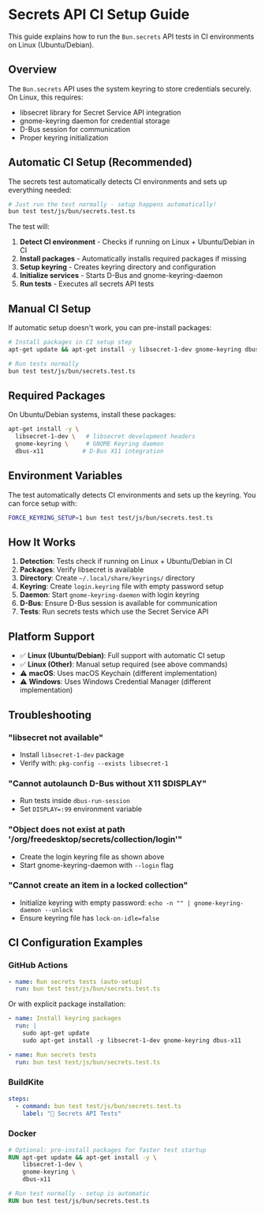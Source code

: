 # Secrets API CI Setup Guide

This guide explains how to run the `Bun.secrets` API tests in CI environments on Linux (Ubuntu/Debian).

## Overview

The `Bun.secrets` API uses the system keyring to store credentials securely. On Linux, this requires:
- libsecret library for Secret Service API integration
- gnome-keyring daemon for credential storage  
- D-Bus session for communication
- Proper keyring initialization

## Automatic CI Setup (Recommended)

The secrets test automatically detects CI environments and sets up everything needed:

```bash
# Just run the test normally - setup happens automatically!
bun test test/js/bun/secrets.test.ts
```

The test will:
1. **Detect CI environment** - Checks if running on Linux + Ubuntu/Debian in CI
2. **Install packages** - Automatically installs required packages if missing
3. **Setup keyring** - Creates keyring directory and configuration
4. **Initialize services** - Starts D-Bus and gnome-keyring-daemon
5. **Run tests** - Executes all secrets API tests

## Manual CI Setup

If automatic setup doesn't work, you can pre-install packages:

```bash
# Install packages in CI setup step
apt-get update && apt-get install -y libsecret-1-dev gnome-keyring dbus-x11

# Run tests normally
bun test test/js/bun/secrets.test.ts
```

## Required Packages

On Ubuntu/Debian systems, install these packages:

```bash
apt-get install -y \
  libsecret-1-dev \   # libsecret development headers
  gnome-keyring \     # GNOME Keyring daemon
  dbus-x11           # D-Bus X11 integration
```

## Environment Variables

The test automatically detects CI environments and sets up the keyring. You can force setup with:

```bash
FORCE_KEYRING_SETUP=1 bun test test/js/bun/secrets.test.ts
```

## How It Works

1. **Detection**: Tests check if running on Linux + Ubuntu/Debian in CI
2. **Packages**: Verify libsecret is available 
3. **Directory**: Create `~/.local/share/keyrings/` directory
4. **Keyring**: Create `login.keyring` file with empty password setup
5. **Daemon**: Start `gnome-keyring-daemon` with login keyring
6. **D-Bus**: Ensure D-Bus session is available for communication
7. **Tests**: Run secrets tests which use the Secret Service API

## Platform Support

- ✅ **Linux (Ubuntu/Debian)**: Full support with automatic CI setup
- ✅ **Linux (Other)**: Manual setup required (see above commands)
- ⚠️  **macOS**: Uses macOS Keychain (different implementation)
- ⚠️  **Windows**: Uses Windows Credential Manager (different implementation)

## Troubleshooting

### "libsecret not available"
- Install `libsecret-1-dev` package
- Verify with: `pkg-config --exists libsecret-1`

### "Cannot autolaunch D-Bus without X11 $DISPLAY"  
- Run tests inside `dbus-run-session` 
- Set `DISPLAY=:99` environment variable

### "Object does not exist at path '/org/freedesktop/secrets/collection/login'"
- Create the login keyring file as shown above
- Start gnome-keyring-daemon with `--login` flag

### "Cannot create an item in a locked collection"
- Initialize keyring with empty password: `echo -n "" | gnome-keyring-daemon --unlock`
- Ensure keyring file has `lock-on-idle=false`

## CI Configuration Examples

### GitHub Actions
```yaml
- name: Run secrets tests (auto-setup)
  run: bun test test/js/bun/secrets.test.ts
```

Or with explicit package installation:
```yaml
- name: Install keyring packages  
  run: |
    sudo apt-get update
    sudo apt-get install -y libsecret-1-dev gnome-keyring dbus-x11

- name: Run secrets tests
  run: bun test test/js/bun/secrets.test.ts
```

### BuildKite
```yaml
steps:
  - command: bun test test/js/bun/secrets.test.ts
    label: "🔐 Secrets API Tests"
```

### Docker
```dockerfile
# Optional: pre-install packages for faster test startup
RUN apt-get update && apt-get install -y \
    libsecret-1-dev \
    gnome-keyring \
    dbus-x11

# Run test normally - setup is automatic
RUN bun test test/js/bun/secrets.test.ts
```